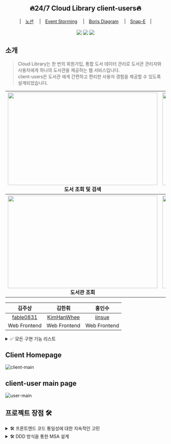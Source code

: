 
<div align="center">
  <h2>🔥24/7 Cloud Library client-users🔥</h2>
  |　<a href="https://www.notion.so/Cloud-Library-b9bb2c8ddbc241f5b4d8c160208cf108">노션</a>　
  |　<a href="https://metroretro.io/board/LB5JSXC2NCBV">Event Storming</a>　
  |　<a href="https://www.marimba.team/board/7ffcfbc5-0bef-4c77-bb9f-a630a6f18ec6">Boris Diagram</a>　
  |　<a href="https://www.figma.com/file/HHNzpgsiaHdkr8lDSwAQo5/Cloud-Library?node-id=0%3A1">Snap-E</a>　|　
  <br>
</div>
<br>
<div align="center">
  <img src="https://img.shields.io/badge/React-17.0.2-61DAFB?logo=React">
  <img src="https://img.shields.io/badge/node-16.15.0-339933?logo=node.js"> 
  <img src="https://img.shields.io/badge/Sass-7.01-009639?logo=Sass"> 
</div>

## 소개

> Cloud Library는 한 번의 회원가입, 통합 도서 데이터 관리로 도서관 관리자와 사용자에게 하나의 도서관을 제공하는 웹 서비스입니다.   
> client-users은 도서관 에게 간편하고 편리한 사용자 경험을 제공할 수 있도록 설계되었습니다.

<div align="center">
<table>
<thead>
  <tr>
    <th>
      <div>
        <img src="https://user-images.githubusercontent.com/93421415/168957531-0e1f74fd-a9d1-41c2-b257-ec1ed09f7dd1.gif" width="470" height="290">
      </div>
      도서 조회 및 검색
    </th>
    <th>
      <div>
        <img src="https://user-images.githubusercontent.com/93421415/168950313-6699f1f7-1b7a-4bce-b607-54b9b392aba5.gif" width="470" height="290">
      </div>
      도서 목록 필터 및 예약
    </th>
  </tr>
</thead>
<tbody>
  <tr>
    <th>
      <div>
        <img src="https://user-images.githubusercontent.com/93421415/168958160-675866c5-a512-460f-9a9b-96596042faf2.gif" width="470" height="290">
      </div>
      도서관 조회
    </th>
    <th>
      <div>
       <img src="https://user-images.githubusercontent.com/93421415/168958160-675866c5-a512-460f-9a9b-96596042faf2.gif" width="470" height="290">
      </div>
       회원 가입
    </th>
  </tr>
</tbody>
</table>

| 김주상 | 김한휘 | 홍인수 |
|:--------:|:--------:|:--------:|
| [fable0831](https://github.com/fable0831) | [KimHanWhee](https://github.com/KimHanWhee) | [iinsue](https://github.com/iinsue) | |
| Web Frontend | Web Frontend | Web Frontend |
  
  </div>

<details>
<summary>✅ 모든 구현 기능 리스트</summary>
<br>
  
**공통 메인 페이지**

- 관리자 / 회원 로그인 가능
- Cloud Library 주요 기능 소개

**회원 메인 페이지**

- 공통 메인 페이지에서 회원 로그인 시 진입 가능

**회원 마이 페이지**

- 회원 정보 수정 가능
 
**도서 검색 페이지**

- 도서 검색 가능
- 목록 필터( 도서관 별 / 카테고리 별) 가능
- 예약 가능
  
**도서관 찾기 페이지**

- 도서관 검색 가능
- 도서관 상세정보 조회(게시판, 도서관 정보)
  
**게시판 페이지**
  
- 각 도서관 별 게시글 조회
- 각 도서관 별 위치 카카오 지도API를 이용하여 표시

**대출 기록 페이지**

- 대출 기록 조회 가능
  
**예약 기록 페이지**

- 대출 기록 조회 가능
  
  
</details>

## Client Homepage
![client-main](https://user-images.githubusercontent.com/84313936/169186019-022b7bfd-0413-4e83-9831-fcb47c696e6d.gif)

## client-user main page
![user-main](https://user-images.githubusercontent.com/93421415/168957185-b9246cdf-a020-46f1-94a3-97883737427c.gif)

## 프로젝트 장점 🛠
<details>
<summary>🛠 프론트엔드 코드 통일성에 대한 지속적인 고민</summary>
<br>

**협업 및 분업**을 원활하게 하기 위해 개발 시 다양한 방법을 고민

- **Git-flow** 전략을 토대로 issue 생성 -> branch 생성 -> PR -> 코드 리뷰 -> Merge 순으로 개발
- **코드 리뷰**는 모든 FE 개발자들이 함께 Discord를 통해 소통
- 매일 **Daily Scrum**을 통해 진행 방식 및 에러 사항 공유 -> Notion을 사용하여 회의 내용 정리
  
</details>

<details>
<summary>🛠 DDD 방식을 통한 MSA 설계</summary>
<br>
  
Domain Driven Design 방식을 통해 MSA 프로젝트 기획.
- client는 **client-admin**과 **client-user**로 인스턴스 분리
- 다양한 **협업 tool**을 사용하여 DDD 단계별로 기획(MetroRetro / Marimba / Figma)
- 전체 개발 기간 중 절반을 오롯히 기획에 투자 => **프로젝트 구조**의 완성도를 높임
  
</details>
